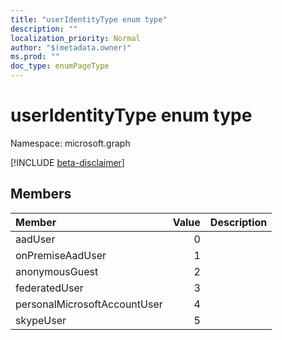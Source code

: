 ```yaml
---
title: "userIdentityType enum type"
description: ""
localization_priority: Normal
author: "$(metadata.owner)"
ms.prod: ""
doc_type: enumPageType
---
```


# userIdentityType enum type

Namespace: microsoft.graph

[!INCLUDE [beta-disclaimer](../../includes/beta-disclaimer.md)]

## Members

| Member                       | Value | Description |
| :--------------------------- | ----: | :---------- |
| aadUser                      | 0     |             |
| onPremiseAadUser             | 1     |             |
| anonymousGuest               | 2     |             |
| federatedUser                | 3     |             |
| personalMicrosoftAccountUser | 4     |             |
| skypeUser                    | 5     |             |
